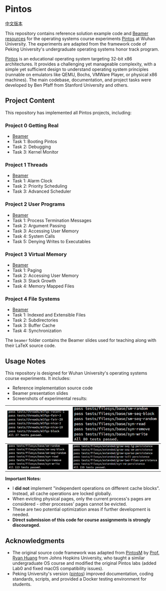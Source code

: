 # Pintos

[中文版本](./README-cn.md)

This repository contains reference solution example code and [Beamer resources](./beamer) for the operating systems course experiments [Pintos](https://pintos-os.org/) at Wuhan University. The experiments are adapted from the framework code of Peking University's undergraduate operating systems honor track program.

[Pintos](http://pintos-os.org) is an educational operating system targeting 32-bit x86 architectures. It provides a challenging yet manageable complexity, with a simple yet sufficient design to understand operating system principles (runnable on emulators like QEMU, Bochs, VMWare Player, or physical x86 machines). The main codebase, documentation, and project tasks were developed by Ben Pfaff from Stanford University and others.

## Project Content

This repository has implemented all Pintos projects, including:

### Project 0 Getting Real

- [Beamer](./beamer/OSLab-Project0/main.pdf)
- Task 1: Booting Pintos
- Task 2: Debugging
- Task 3: Kernel Monitor

### Project 1 Threads

- [Beamer](./beamer/OSLab-Project1/OSLab_Project1.pdf)
- Task 1: Alarm Clock
- Task 2: Priority Scheduling
- Task 3: Advanced Scheduler

### Project 2 User Programs

- [Beamer](./beamer/OSLab-Project2/OSLab_Project2.pdf)
- Task 1: Process Termination Messages
- Task 2: Argument Passing
- Task 3: Accessing User Memory
- Task 4: System Calls
- Task 5: Denying Writes to Executables

### Project 3 Virtual Memory

- [Beamer](./beamer/OSLab-Project3/OSLab_Project3.pdf)
- Task 1: Paging
- Task 2: Accessing User Memory
- Task 3: Stack Growth
- Task 4: Memory Mapped Files

### Project 4 File Systems

- [Beamer](./beamer/OSLab-Project4/OSLab_Project4.pdf)
- Task 1: Indexed and Extensible Files
- Task 2: Subdirectories
- Task 3: Buffer Cache
- Task 4: Synchronization

The `beamer` folder contains the Beamer slides used for teaching along with their LaTeX source code.

## Usage Notes

This repository is designed for Wuhan University's operating systems course experiments. It includes:
- Reference implementation source code
- Beamer presentation slides
- Screenshots of experimental results:

| ![Project1](./assets/1.png) | ![Project2](./assets/2.png) |
| --------------------------- | --------------------------- |
| ![Project3](./assets/3.png) | ![Project4](./assets/4.png) |

**Important Notes:**
- I **did not** implement "independent operations on different cache blocks". Instead, all cache operations are locked globally.
- When evicting physical pages, only the current process's pages are considered - other processes' pages cannot be evicted.
- These are two potential optimization areas if further development is needed.
- **Direct submission of this code for course assignments is strongly discouraged.**

## Acknowledgments

- The original source code framework was adapted from [PintosM](https://github.com/ryanphuang/PintosM) by [Prof. Ryan Huang](huang@cs.jhu.edu) from Johns Hopkins University, who taught a similar undergraduate OS course and modified the original Pintos labs (added Lab0 and fixed macOS compatibility issues).
- Peking University's version ([pintos](https://github.com/PKU-OS/pintos)) improved documentation, coding standards, scripts, and provided a Docker testing environment for students.
